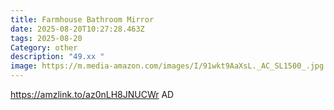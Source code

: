 ```yaml
---
title: Farmhouse Bathroom Mirror
date: 2025-08-20T10:27:28.463Z
tags: 2025-08-20
Category: other
description: "49.xx "
image: https://m.media-amazon.com/images/I/91wkt9AaXsL._AC_SL1500_.jpg
---
```

https://amzlink.to/az0nLH8JNUCWr
AD